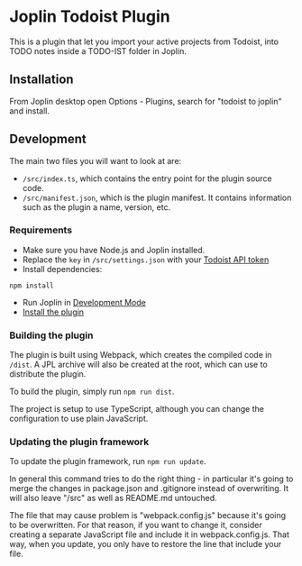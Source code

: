 # Joplin Todoist Plugin

This is a plugin that let you import your active projects from Todoist, into TODO notes inside a TODO-IST folder in
Joplin.

## Installation

From Joplin desktop open Options - Plugins, search for "todoist to joplin" and install.

## Development

The main two files you will want to look at are:

- `/src/index.ts`, which contains the entry point for the plugin source code.
- `/src/manifest.json`, which is the plugin manifest. It contains information such as the plugin a name, version, etc.

### Requirements

- Make sure you have Node.js and Joplin installed.
- Replace the `key` in `/src/settings.json` with your [Todoist API token](https://todoist.com/help/articles/find-your-api-token)
- Install dependencies: 
```
npm install
```
- Run Joplin in [Development Mode](https://joplinapp.org/api/references/development_mode/#development-mode)
- [Install the plugin](https://joplinapp.org/api/get_started/plugins/#install-the-plugin)

### Building the plugin

The plugin is built using Webpack, which creates the compiled code in `/dist`. A JPL archive will also be created at the
root, which can use to distribute the plugin.

To build the plugin, simply run `npm run dist`.

The project is setup to use TypeScript, although you can change the configuration to use plain JavaScript.

### Updating the plugin framework

To update the plugin framework, run `npm run update`.

In general this command tries to do the right thing - in particular it's going to merge the changes in package.json and
.gitignore instead of overwriting. It will also leave "/src" as well as README.md untouched.

The file that may cause problem is "webpack.config.js" because it's going to be overwritten. For that reason, if you
want to change it, consider creating a separate JavaScript file and include it in webpack.config.js. That way, when you
update, you only have to restore the line that include your file.
